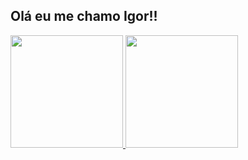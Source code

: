 ## Olá eu me chamo Igor!!

<div>
  <a href="https://beacons.ai/igorRooberto">
  <img height="180em" src="https://github-readme-stats.vercel.app/api?username=igorRooberto&show_icons=true&theme=radical"/   >
  <img height="180em" src="https://github-readme-stats.vercel.app/api/top-langs/?username=igorRooberto&hide_progress=true&theme=radical"/>
</div>
